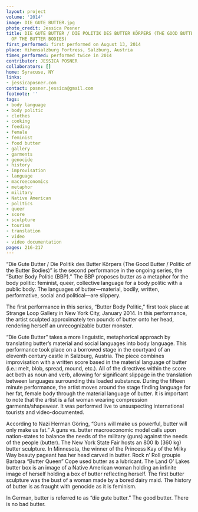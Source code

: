 ```yaml
---
layout: project
volume: '2014'
image: DIE_GUTE_BUTTER.jpg
photo_credit: Jessica Posner
title: DIE GUTE BUTTER / DIE POLITIK DES BUTTER KÖRPERS (THE GOOD BUTTER / POLITIC
  OF THE BUTTER BODIES)
first_performed: first performed on August 13, 2014
place: Hihensalzburg Fortress, Salzburg, Austria
times_performed: performed twice in 2014
contributor: JESSICA POSNER
collaborators: []
home: Syracuse, NY
links:
- jessicaposner.com
contact: posner.jessica@gmail.com
footnote: ''
tags:
- body language
- body politic
- clothes
- cooking
- feeding
- female
- feminist
- food butter
- gallery
- garments
- genocide
- history
- improvisation
- language
- macroeconomics
- metaphor
- military
- Native American
- politics
- queer
- score
- sculpture
- tourism
- translation
- video
- video documentation
pages: 216-217
---
```


“Die Gute Butter / Die Politik des Butter Körpers (The Good Butter / Politic of the Butter Bodies)” is the second performance in the ongoing series, the “Butter Body Politic (BBP).” The BBP proposes butter as a metaphor for the body politic: feminist, queer, collective language for a body politic with a public body. The languages of butter—material, bodily, written, performative, social and political—are slippery.

The first performance in this series, “Butter Body Politic,” first took place at Strange Loop Gallery in New York City, January 2014. In this performance, the artist sculpted approximately ten pounds of butter onto her head, rendering herself an unrecognizable butter monster.

“Die Gute Butter” takes a more linguistic, metaphorical approach by translating butter’s material and social languages into body language. This performance took place on a borrowed stage in the courtyard of an eleventh century castle in Salzburg, Austria. The piece combines improvisation with a written score based in the material language of butter (i.e.: melt, blob, spread, mound, etc.). All of the directives within the score act both as noun and verb, allowing for significant slippage in the translation between languages surrounding this loaded substance. During the fifteen minute performance, the artist moves around the stage finding language for her fat, female body through the material language of butter. It is important to note that the artist is a fat woman wearing compression garments/shapewear. It was performed live to unsuspecting international tourists and video-documented.

According to Nazi Herman Göring, “Guns will make us powerful, butter will only make us fat.” A guns vs. butter macroeconomic model calls upon nation-states to balance the needs of the military (guns) against the needs of the people (butter). The New York State Fair hosts an 800 lb (360 kg) butter sculpture. In Minnesota, the winner of the Princess Kay of the Milky Way beauty pageant has her head carved in butter. Rock n’ Roll groupie Barbara “Butter Queen” Cope used butter as a lubricant. The Land O’ Lakes butter box is an image of a Native American woman holding an infinite image of herself holding a box of butter reflecting herself. The first butter sculpture was the bust of a woman made by a bored dairy maid. The history of butter is as fraught with genocide as it is feminism.

In German, butter is referred to as “die gute butter.” The good butter. There is no bad butter.
